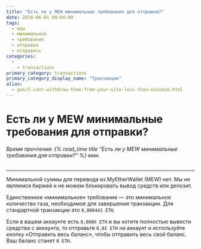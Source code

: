```yaml
---
title: "Есть ли у MEW минимальные требования для отправки?"
date: 2018-06-01 00:04:00
tags:
  - mew
  - минимальное
  - требование
  - отправка
  - отправить
categories:
  - 
    - transactions
primary_category: transactions
primary_category_display_name: "Транзакции"
alias:
  - gas/I-cant-withdraw-them-from-your-site-less-than-minimum.html
---
```


# __Есть ли у MEW минимальные требования для отправки?__
###### Время прочтения: {% read_time title "Есть ли у MEW минимальные требования для отправки?" %} мин.
***

Минимальной суммы для перевода из MyEtherWallet (MEW) нет. Мы не являемся биржей и не можем блокировать вывод средств или депозит.

Единственное «минимальное» требование — это минимальное количество газа, необходимое для завершения транзакции. Для стандартной транзакции это `0,000441 ETH`.

Если в вашем аккаунте есть `0,000X ETH` и вы хотите полностью вывести средства с аккаунта, то отправьте `0,01 ETH` на аккаунт и используйте кнопку «Отправить весь баланс», чтобы отправить весь свой баланс. Ваш баланс станет `0 ETH`.